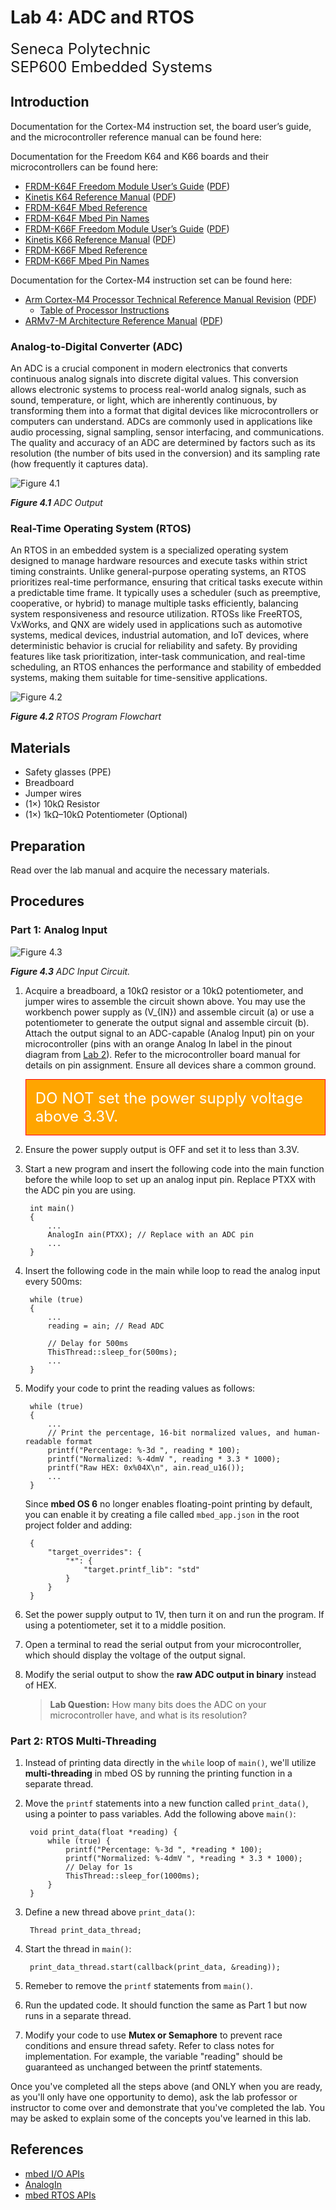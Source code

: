 # Lab 4: ADC and RTOS

<font size="5">
Seneca Polytechnic</br>
SEP600 Embedded Systems
</font>

## Introduction

Documentation for the Cortex-M4 instruction set, the board user’s guide, and the microcontroller reference manual can be found here:

Documentation for the Freedom K64 and K66 boards and their microcontrollers can be found here:

- [FRDM-K64F Freedom Module User’s Guide](https://www.nxp.com/webapp/Download?colCode=FRDMK64FUG) ([PDF](FRDMK64FUG.pdf))
- [Kinetis K64 Reference Manual](https://www.nxp.com/webapp/Download?colCode=K64P144M120SF5RM) ([PDF](K64P144M120SF5RM.pdf))
- [FRDM-K64F Mbed Reference](https://os.mbed.com/platforms/FRDM-K64F/)
- [FRDM-K64F Mbed Pin Names](https://os.mbed.com/teams/Freescale/wiki/frdm-k64f-pinnames)
- [FRDM-K66F Freedom Module User’s Guide](https://www.nxp.com/webapp/Download?colCode=FRDMK66FUG) ([PDF](FRDMK66FUG.pdf))
- [Kinetis K66 Reference Manual](https://www.nxp.com/webapp/Download?colCode=K66P144M180SF5RMV2) ([PDF](K66P144M180SF5RMV2.pdf))
- [FRDM-K66F Mbed Reference](https://os.mbed.com/platforms/FRDM-K66F/)
- [FRDM-K66F Mbed Pin Names](https://os.mbed.com/teams/NXP/wiki/FRDM-K66F-Pinnames)

Documentation for the Cortex-M4 instruction set can be found here:

- [Arm Cortex-M4 Processor Technical Reference Manual Revision](https://developer.arm.com/documentation/100166/0001) ([PDF](Cortex-M4-Proc-Tech-Ref-Manual.pdf))
    - [Table of Processor Instructions](https://developer.arm.com/documentation/100166/0001/Programmers-Model/Instruction-set-summary/Table-of-processor-instructions)
- [ARMv7-M Architecture Reference Manual](https://developer.arm.com/documentation/ddi0403/latest/) ([PDF](DDI0403E_e_armv7m_arm.pdf))

### Analog-to-Digital Converter (ADC)

An ADC is a crucial component in modern electronics that converts continuous analog signals into discrete digital values. This conversion allows electronic systems to process real-world analog signals, such as sound, temperature, or light, which are inherently continuous, by transforming them into a format that digital devices like microcontrollers or computers can understand. ADCs are commonly used in applications like audio processing, signal sampling, sensor interfacing, and communications. The quality and accuracy of an ADC are determined by factors such as its resolution (the number of bits used in the conversion) and its sampling rate (how frequently it captures data).

![Figure 4.1](lab4-adc.png)

***Figure 4.1** ADC Output*

### Real-Time Operating System (RTOS)

An RTOS in an embedded system is a specialized operating system designed to manage hardware resources and execute tasks within strict timing constraints. Unlike general-purpose operating systems, an RTOS prioritizes real-time performance, ensuring that critical tasks execute within a predictable time frame. It typically uses a scheduler (such as preemptive, cooperative, or hybrid) to manage multiple tasks efficiently, balancing system responsiveness and resource utilization. RTOSs like FreeRTOS, VxWorks, and QNX are widely used in applications such as automotive systems, medical devices, industrial automation, and IoT devices, where deterministic behavior is crucial for reliability and safety. By providing features like task prioritization, inter-task communication, and real-time scheduling, an RTOS enhances the performance and stability of embedded systems, making them suitable for time-sensitive applications.

![Figure 4.2](lab4-rtos.png)

***Figure 4.2** RTOS Program Flowchart*

## Materials

- Safety glasses (PPE)
- Breadboard
- Jumper wires
- (1×) 10kΩ Resistor
- (1×) 1kΩ–10kΩ Potentiometer (Optional)

## Preparation

Read over the lab manual and acquire the necessary materials.

## Procedures

### Part 1: Analog Input

![Figure 4.3](lab4-adc-circuit.png)

***Figure 4.3** ADC Input Circuit.*

1. Acquire a breadboard, a 10kΩ resistor or a 10kΩ potentiometer, and jumper wires to assemble the circuit shown above. You may use the workbench power supply as \(V_{IN}\) and assemble circuit (a) or use a potentiometer to generate the output signal and assemble circuit (b). Attach the output signal to an ADC-capable (Analog Input) pin on your microcontroller (pins with an orange Analog In label in the pinout diagram from [Lab 2](lab2.md)). Refer to the microcontroller board manual for details on pin assignment. Ensure all devices share a common ground.

    <div style="padding: 15px; border: 1px solid red; background-color: orange; color: white;"><font size="5">DO NOT set the power supply voltage above 3.3V.</font></div>

1. Ensure the power supply output is OFF and set it to less than 3.3V.

1. Start a new program and insert the following code into the main function before the while loop to set up an analog input pin. Replace PTXX with the ADC pin you are using.
  
        int main()
        {
            ...
            AnalogIn ain(PTXX); // Replace with an ADC pin
            ...
        }

1. Insert the following code in the main while loop to read the analog input every 500ms:
    
        while (true)
        {
            ...
            reading = ain; // Read ADC

            // Delay for 500ms
            ThisThread::sleep_for(500ms);
            ...
        }

1. Modify your code to print the reading values as follows:
    
        while (true)
        {
            ...
            // Print the percentage, 16-bit normalized values, and human-readable format
            printf("Percentage: %-3d ", reading * 100);
            printf("Normalized: %-4dmV ", reading * 3.3 * 1000);
            printf("Raw HEX: 0x%04X\n", ain.read_u16());
            ...
        }

    Since **mbed OS 6** no longer enables floating-point printing by default, you can enable it by creating a file called `mbed_app.json` in the root project folder and adding:

        {
            "target_overrides": {
                "*": {
                    "target.printf_lib": "std"
                }
            }
        }

1. Set the power supply output to 1V, then turn it on and run the program. If using a potentiometer, set it to a middle position.

1. Open a terminal to read the serial output from your microcontroller, which should display the voltage of the output signal.

1. Modify the serial output to show the **raw ADC output in binary** instead of HEX.

    > **Lab Question:** How many bits does the ADC on your microcontroller have, and what is its resolution?

### Part 2: RTOS Multi-Threading

1. Instead of printing data directly in the `while` loop of `main()`, we'll utilize **multi-threading** in mbed OS by running the printing function in a separate thread.

1. Move the `printf` statements into a new function called `print_data()`, using a pointer to pass variables. Add the following above `main()`:

        void print_data(float *reading) {
            while (true) {
                printf("Percentage: %-3d ", *reading * 100);
                printf("Normalized: %-4dmV ", *reading * 3.3 * 1000);
                // Delay for 1s
                ThisThread::sleep_for(1000ms);
            }
        }

1. Define a new thread above `print_data()`:

        Thread print_data_thread;

1. Start the thread in `main()`:

        print_data_thread.start(callback(print_data, &reading));

1. Remeber to remove the `printf` statements from `main()`.

1. Run the updated code. It should function the same as Part 1 but now runs in a separate thread.

1. Modify your code to use **Mutex or Semaphore** to prevent race conditions and ensure thread safety. Refer to class notes for implementation. For example, the variable "reading" should be guaranteed as unchanged between the printf statements.

Once you've completed all the steps above (and ONLY when you are ready, as you'll only have one opportunity to demo), ask the lab professor or instructor to come over and demonstrate that you've completed the lab. You may be asked to explain some of the concepts you've learned in this lab.

## References

- [mbed I/O APIs](https://os.mbed.com/docs/mbed-os/v6.16/apis/i-o-apis.html)
- [AnalogIn](https://os.mbed.com/docs/mbed-os/v6.16/apis/i-o-apis.html)
- [mbed RTOS APIs](https://os.mbed.com/docs/mbed-os/v6.16/apis/scheduling-rtos-and-event-handling.html)